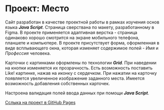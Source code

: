 # Проект: Место

Сайт разработан в качестве проектной работы в рамках изучения основ языка ***Java Script***. Страница сверствана по макету, разработанному в Figma. В проекте применяется адаптивная верстка - страница одинаково хорошо смотрится на экране мобильного телефона, планшете и компьютере. В проекте присутствует форма, оформленная в виде всплывающего окна, которая изменяет содержимое полей - *Имя* и *Профессия* человека.  

Карточки с картинками оформлены по технологии ***Grid***. При наведении на кнопки изменяется их прозрачность. Есть возможность поставить Like! картинке, нажав на иконку с сердечком. При нажатии на карточку появляется увеличенное изображение заданного места. Имеется возможность добавления собственных карточек.

Настроена валидация полей ввода данных при помощи ***Java Script***.

[Сслыка на проект в GitHub Pages](https://kudenikov.github.io/mesto/)

